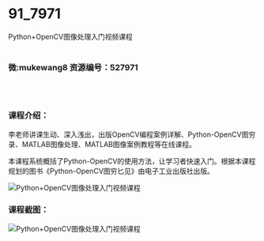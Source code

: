 # 91_7971
Python+OpenCV图像处理入门视频课程
<br/></br>
<h3>微:mukewang8 资源编号：527971</h3>
<br/></br>
<h3>课程介绍：</h3>
<p>李老师讲课生动、深入浅出，出版<a title="查看与 OpenCV 相关的文章" target="_blank">OpenCV</a>编程案例详解、Python-OpenCV图穷录、MATLAB图像处理、MATLAB图像案例教程等在线课程。</p>
<p>本课程系统概括了Python-OpenCV的使用方法，让学习者快速入门。根据本课程规划的图书《Python-OpenCV图穷匕见》由电子工业出版社出版。</p>
<p><img src="https://www.ko996.com/wp-content/uploads/img/2019/10/2-43-300x169.png" alt="Python+OpenCV图像处理入门视频课程"></p>
<h3>课程截图：</h3>
<p><img src="https://www.ko996.com/wp-content/uploads/img/2019/10/1-88.png" alt="Python+OpenCV图像处理入门视频课程"></p>
